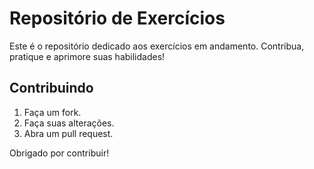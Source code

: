 # Repositório de Exercícios

Este é o repositório dedicado aos exercícios em andamento. Contribua, pratique e aprimore suas habilidades!

## Contribuindo

1. Faça um fork.
2. Faça suas alterações.
3. Abra um pull request.

Obrigado por contribuir!